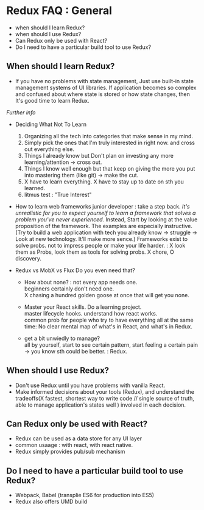 # Redux FAQ : General

- when should I learn Redux?
- when should I use Redux?
- Can Redux only be used with React?
- Do I need to have a particular build tool to use Redux?

## When should I learn Redux?

- If you have no problems with state management, Just use built-in state management systems of UI libraries.
  If application becomes so complex and confused about where state is stored or how state changes, then It's good time to learn Redux.

_Further info_

- Deciding What Not To Learn

  1. Organizing all the tech into categories that make sense in my mind.
  2. Simply pick the ones that I'm truly interested in right now. and cross out everything else.
  3. Things I already know but Don't plan on investing any more learning/attention -> cross out.
  4. Things I know well enough but that keep on giving the more you put into mastering them (like git) -> make the cut.
  5. X have to learn everything. X have to stay up to date on sth you learned.
  6. litmus test : "True Interest"

- How to learn web frameworks
  junior developer : take a step back. _It's unrealistic for you to expect yourself to learn a framework that solves a problem you've never experienced._
  Instead, Start by looking at the value proposition of the framework.
  The examples are especially instructive.
  (Try to build a web application with tech you already know -> struggle -> Look at new technology. It'll make more sence.)
  Frameworks exist to solve probs. not to impress people or make your life harder. : X look them as Probs, look them as tools for solving probs. X chore, O discovery.

- Redux vs MobX vs Flux Do you even need that?

  - How about none? : not every app needs one.<br>
    beginners certainly don't need one.<br>
    X chasing a hundred golden goose at once that will get you none.

  - Master your React skills. Do a learning project.<br>
    master lifecycle hooks. understand how react works.<br>
    common prob for people who try to have everything all at the same time: No clear mental map of what's in React, and what's in Redux.

  - get a bit unwiedly to manage? <br>
    all by yourself, start to see certain pattern, start feeling a certain pain -> you know sth could be better. : Redux.

## When should I use Redux?

- Don't use Redux until you have problems with vanilla React.
- Make informed decisions about your tools (Redux), and understand the tradeoffs(X fastest, shortest way to write code // single source of truth, able to manage application's states well ) involved in each decision.

## Can Redux only be used with React?

- Redux can be used as a data store for any UI layer
- common usaage : with react, with react native.
- Redux simply provides pub/sub mechanism

## Do I need to have a particular build tool to use Redux?

- Webpack, Babel (transplie ES6 for production into ES5)
- Redux also offers UMD build
